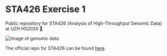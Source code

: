 # STA426 Exercise 1

Public repository for STA426 (Analysis of High-Throughput Genomic Data) at UZH HS2020 :dna:

![Image of genomic data](https://cdn.technologynetworks.com/tn/images/thumbs/jpeg/640_360/new-file-type-aims-to-secure-genomic-data-310758.jpg)

The official repo for STA426 can be found [here](https://github.com/sta426hs2020/).


